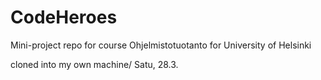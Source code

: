 # CodeHeroes

Mini-project repo for course Ohjelmistotuotanto for University of Helsinki

cloned into my own machine/ Satu, 28.3.
